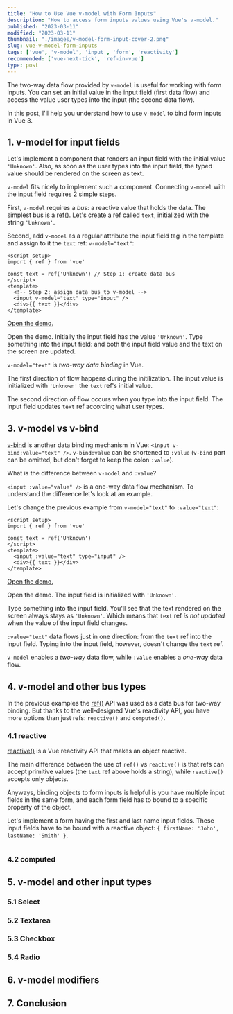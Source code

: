```yaml
---
title: "How to Use Vue v-model with Form Inputs"
description: "How to access form inputs values using Vue's v-model."
published: "2023-03-11"
modified: "2023-03-11"
thumbnail: "./images/v-model-form-input-cover-2.png"
slug: vue-v-model-form-inputs
tags: ['vue', 'v-model', 'input', 'form', 'reactivity']
recommended: ['vue-next-tick', 'ref-in-vue']
type: post
---
```


The two-way data flow provided by `v-model` is useful for working with form inputs. You can set an initial value in the input field (first data flow) and access the value user types into the input (the second data flow).  

In this post, I'll help you understand how to use `v-model` to bind form inputs in Vue 3.  

<TableOfContents />

## 1. v-model for input fields

Let's implement a component that renders an input field with the initial value `'Unknown'`. Also, as soon as the user types into the input field, the typed value should be rendered on the screen as text.  

`v-model` fits nicely to implement such a component. Connecting `v-model` with the input field requires 2 simple steps.  

First, `v-model` requires a *bus*: a reactive value that holds the data. The simplest bus is a [ref()](/ref-in-vue/). Let's create a ref called `text`, initialized with the string `'Unknown'`.  

Second, add `v-model` as a regular attribute the input field tag in the template and assign to it the `text` ref: `v-model="text"`:

```vue
<script setup>
import { ref } from 'vue'

const text = ref('Unknown') // Step 1: create data bus
</script>
<template>
  <!-- Step 2: assign data bus to v-model -->
  <input v-model="text" type="input" />
  <div>{{ text }}</div>
</template>
```
[Open the demo.](https://codesandbox.io/s/v-model-input-1l5ybw?file=/src/App.vue)

Open the demo. Initially the input field has the value `'Unknown'`. Type something into the input field: and both the input field value and the text on the screen are updated.  

`v-model="text"` is *two-way data binding* in Vue.  

The first direction of flow happens during the initilization. The input value is initialized with `'Unknown'` the `text` ref's initial value.  

The second direction of flow occurs when you type into the input field. The input field updates `text` ref according what user types.  

## 3. v-model vs v-bind

[v-bind](https://vuejs.org/api/built-in-directives.html#v-bind) is another data binding mechanism in Vue: `<input v-bind:value="text" />`. `v-bind:value` can be shortened to `:value` (`v-bind` part can be omitted, but don't forget to keep the colon `:value`).  

What is the difference between `v-model` and `:value`?

`<input :value="value" />` is a one-way data flow mechanism. To understand the difference let's look at an example.  

Let's change the previous example from `v-model="text"` to `:value="text"`:

```vue {6}
<script setup>
import { ref } from 'vue'

const text = ref('Unknown')
</script>
<template>
  <input :value="text" type="input" />
  <div>{{ text }}</div>
</template>
```
[Open the demo.](https://codesandbox.io/s/value-input-xnkptb?file=/src/App.vue)

Open the demo. The input field is initialized with `'Unknown'`.  

Type something into the input field. You'll see that the text rendered on the screen always stays as `'Unknown'`.  Which means that `text` ref *is not updated* when the value of the input field changes.

`:value="text"` data flows just in one direction: from the `text` ref into the input field. Typing into the input field, however, doesn't change the `text` ref.  

`v-model` enables a *two-way* data flow, while `:value` enables a *one-way* data flow.  

## 4. v-model and other bus types

In the previous examples the [ref()](/ref-in-vue/) API was used as a data bus for two-way binding. But thanks to the well-designed Vue's reactivity API, you have more options than just refs: `reactive()` and `computed()`.  

### 4.1 reactive

[reactive()](https://vuejs.org/api/reactivity-core.html#reactive) is a Vue reactivity API that makes an object reactive. 

The main difference between the use of `ref()` vs `reactive()` is that refs can accept primitive values (the `text` ref above holds a string), while `reactive()` accepts only objects.  

Anyways, binding objects to form inputs is helpful is you have multiple input fields in the same form, and each form field has to bound to a specific property of the object.  

Let's implement a form having the first and last name input fields. These input fields have to be bound with a reactive object: `{ firstName: 'John', lastName: 'Smith' }`.

```vue

```

### 4.2 computed

## 5. v-model and other input types

### 5.1 Select

### 5.2 Textarea

### 5.3 Checkbox

### 5.4 Radio

## 6. v-model modifiers

## 7. Conclusion